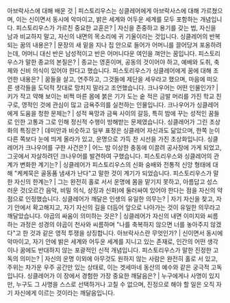 아브락사스에 대해 배운 것	| 피스토리우스는 싱클레어에게 아브락사스에 대해 가르쳤으며, 이는 신이면서 동시에 악마이고, 밝은 세계와 어두운 세계를 모두 포함하는 개념입니다.
피스토리우스가 가르친 중요한 교훈은?	| 자신을 존중하고 용기를 갖는 법, 자신을 남과 비교하지 말고, 자신의 내면의 목소리에 귀 기울이라는 것입니다.
싱클레어의 반복되는 꿈의 내용은?	| 문장의 새 밑을 지나 집 안으로 들어가 어머니를 끌어당겨 포옹하려는데, 어머니 대신 반은 남성적이고 반은 어머니다운 여인을 껴안는 꿈입니다.
피스토리우스가 말한 종교의 본질은?	| 종교는 영혼이며, 공동의 것이어야 하고, 예배와 도취, 축제와 신비 의식이 있어야 한다고 했습니다.
피스토리우스가 싱클레어에게 꿈에 대해 조언한 내용은?	| 꿈들을 살고, 연주하고, 그것들에 제단을 세우라고 했으며, 마음에 떠오른 생각들을 도덕적 잣대로 망치지 말라고 조언했습니다.
크나우어는 어떤 인물인가?	| 키가 작고 약해 보이는 비쩍 마른 몸에 붉은 기가 도는 숱 적은 금발 머리를 가진 학교 친구로, 영적인 것에 관심이 많고 금욕주의를 실천하는 인물입니다.
크나우어가 싱클레어에게 도움을 청한 문제는?	| 성적 욕망과 금욕 사이의 갈등, 특히 밤에 꾸는 성적인 꿈들로 인한 고통과 그로 인해 정신적 수행이 방해받는 문제였습니다.
싱클레어가 그린 초상화의 특징은?	| 데미안과 비슷하고 일부 표정은 싱클레어 자신과도 닮았으며, 한쪽 눈이 다른 쪽보다 눈에 띄게 올라가 있고, 운명으로 가득 찬 시선을 가진 초상화입니다.
싱클레어가 크나우어를 구한 사건은?	| 어느 밤 이상한 충동에 이끌려 공사장에 가게 되었고, 그곳에서 자살하려던 크나우어를 발견하여 구했습니다.
피스토리우스와 싱클레어의 관계가 변화한 계기는?	| 싱클레어가 피스토리우스의 신화 숭배와 전통적 신앙 형태에 대해 "케케묵은 골동품 냄새가 난다"고 말한 것이 계기가 되었습니다.
피스토리우스가 말한 자신의 한계는?	| 그는 완전히 홀로 서서 운명에 몸을 맡기지 못하고, 아름답고 성스러운 것(오르간 음악, 비밀 의식, 상징과 신화)에 둘러싸여 있어야 한다는 점을 자신의 약점으로 인정했습니다.
싱클레어가 깨달은 인생의 유일한 의무는?	| 자기 자신을 찾고, 자기 안에서 확고해지고, 자기 자신의 길을 더듬어 앞으로 나아가는 것이 유일한 의무라고 깨달았습니다.
야곱의 싸움이 의미하는 것은?	| 싱클레어가 자신의 내면 이미지와 씨름하는 과정은 성경의 야곱이 천사와 씨름하며 "나를 축복하지 않으면 너를 놓아주지 않겠다"고 한 것과 같은 영적 투쟁을 상징합니다.
아브락사스란 무엇인가?	| 신이면서 동시에 악마이고, 자기 안에 밝은 세계와 어두운 세계를 지니고 있는 존재로, 인간의 어떤 생각이나 꿈에도 반대하지 않는 포괄적인 신적 개념입니다.
피스토리우스가 말한 진정한 고독의 의미는?	| 자신의 운명 이외에 아무것도 원하지 않는 사람은 완전히 홀로 서 있고, 주위는 차가운 우주 공간만 있는 상태로, 이는 겟세마네 동산의 예수와 같은 궁극적 고독입니다.
싱클레어가 이 장에서 경험한 가장 중요한 깨달음은?	| 누구에게나 사명이 있지만, 누구도 그 사명을 스스로 선택하거나 고칠 수 없으며, 진정으로 해야 할 일은 오직 자기 자신에게 이르는 것이라는 깨달음입니다.